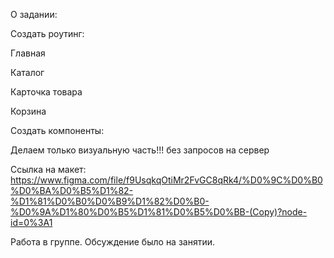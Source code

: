 О задании:

Создать роутинг:

Главная

Каталог

Карточка товара

Корзина

Создать компоненты:



Делаем только визуальную часть!!! без запросов на сервер



Ссылка на макет: https://www.figma.com/file/f9UsqkqOtiMr2FvGC8qRk4/%D0%9C%D0%B0%D0%BA%D0%B5%D1%82-%D1%81%D0%B0%D0%B9%D1%82%D0%B0-%D0%9A%D1%80%D0%B5%D1%81%D0%B5%D0%BB-(Copy)?node-id=0%3A1



Работа в группе. Обсуждение было на занятии.
